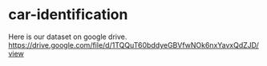 # car-identification
Here is our dataset on google drive.
https://drive.google.com/file/d/1TQQuT60bddyeGBVfwNOk6nxYavxQdZJD/view
